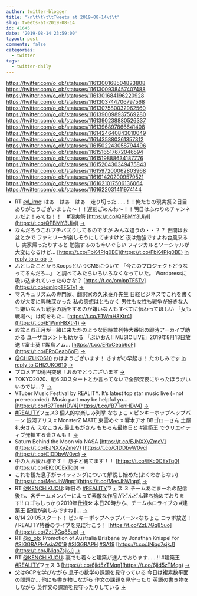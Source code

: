 ```yaml
---
author: twitter-blogger
title: "\n\t\t\t\tTweets at 2019-08-14\t\t"
slug: tweets-at-2019-08-14
id: 41645
date: '2019-08-14 23:59:00'
layout: post
comments: false
categories:
  - twitter
tags:
  - twitter-daily
---
```


https://twitter.com/o_ob/statuses/1161300168504823808 https://twitter.com/o_ob/statuses/1161300938457407488 https://twitter.com/o_ob/statuses/1161301684196220928 https://twitter.com/o_ob/statuses/1161303744706797568 https://twitter.com/o_ob/statuses/1161307580032962560 https://twitter.com/o_ob/statuses/1161390098937569280 https://twitter.com/o_ob/statuses/1161390238880526337 https://twitter.com/o_ob/statuses/1161396897866641408 https://twitter.com/o_ob/statuses/1161424640843010049 https://twitter.com/o_ob/statuses/1161435880361357312 https://twitter.com/o_ob/statuses/1161502243058794496 https://twitter.com/o_ob/statuses/1161516517672046594 https://twitter.com/o_ob/statuses/1161519888634187776 https://twitter.com/o_ob/statuses/1161520430349475843 https://twitter.com/o_ob/statuses/1161597200062803968 https://twitter.com/o_ob/statuses/1161614202009579521 https://twitter.com/o_ob/statuses/1161621017506136064 https://twitter.com/o_ob/statuses/1161622031411974144  

*   RT [@l_irne](https://twitter.com/l_irne): はぁ　はぁ　はぁ　走り切った……！！俺たちの現実祭２日目ありがとうございました～！！遅刻ごめんね～！！明日はふわりのチャンネルだよ！みてね！！　#現実祭 [https://t.co/QPBMY3Uiyl](https://t.co/QPBMY3Uiyl) [->](https://twitter.com/o_ob/statuses/1161300168504823808)
*   なんだろうこれプチバズりしてるのですが みんな違うの・・？？ 世間はお盆とかで ファミリーが楽しそうにしてますけど 夜は勉強ですよね台風来るし 実家帰ったりすると 勉強するのも辛いぐらい フィジカルとソーシャルが大変になるけど… [https://t.co/FbK4PIg0BE](https://t.co/FbK4PIg0BE) [in reply to o_ob](https://twitter.com/o_ob/statuses/1161289426603036672) [->](https://twitter.com/o_ob/statuses/1161300938457407488)
*   ふとしたことからXoopsというCMSについて 「今このプロジェクトどうなってるんだろ…」 と調べてみたらいろいろなくなっていた。 Wordpressに吸い込まれていったのかな？ [https://t.co/omlppTF5Tv](https://t.co/omlppTF5Tv) [->](https://twitter.com/o_ob/statuses/1161301684196220928)
*   マスキュリズムの専門家、翻訳家の久米泰介先生 日経ビジネスでこれを書くのが大変に興味深かった 私の感想はともかく 男性も女性も戦争が好きな人も嫌いな人も戦争の話をするのが嫌いな人もすべてに伝わってほしい 「女も戦場へ」は何をもた… [https://t.co/E1WmH8Xtr4](https://t.co/E1WmH8Xtr4) [->](https://twitter.com/o_ob/statuses/1161303744706797568)
*   お盆とお正月が一緒に来たかのような同時並列特大番組の即時アーカイブ助かる ユーザコメントも助かる 「ぶいおん!! MUSIC LIVE」2019年8月13日放送 #富士葵 #燦鳥ノム… [https://t.co/ERoCeab6oF](https://t.co/ERoCeab6oF) [->](https://twitter.com/o_ob/statuses/1161307580032962560)
*   [@CHIZUKO610](https://twitter.com/CHIZUKO610) おはようございます！ さすがの早起き！ たのしみです [in reply to CHIZUKO610](https://twitter.com/CHIZUKO610/statuses/1161383661389828097) [->](https://twitter.com/o_ob/statuses/1161390098937569280)
*   プロメア10億円突破！おめでとうございます [->](https://twitter.com/o_ob/statuses/1161390238880526337)
*   TOKYO2020、朝6:30スタートとか言ってないで全部深夜にやったほうがいいのでは…？ [->](https://twitter.com/o_ob/statuses/1161396897866641408)
*   VTuber Music Festival by REALITY. It’s latest top star music live (=not pre-recorded). Music part may be helpful yo… [https://t.co/fB7TenHDV4](https://t.co/fB7TenHDV4) [->](https://twitter.com/o_ob/statuses/1161424640843010049)
*   [#REALITY](https://twitter.com/search?q=%23REALITY&src=hash)フェス3 個人的な楽しみ列挙 なちょこ x ピンキーホップヘップバーン 銀河アリス x MonsterZ MATE 東雲めぐ x 響木アオ BBゴローさん 土屋礼央さん えなこさん 最上もがさん もちろん最終日と #建築王 でクリエイティブ発揮する皆さんも！ [->](https://twitter.com/o_ob/statuses/1161435880361357312)
*   Saturn Behind the Moon via NASA [https://t.co/EJNXXyZmeV](https://t.co/EJNXXyZmeV) [https://t.co/CIDDbvW0vc](https://t.co/CIDDbvW0vc) [->](https://twitter.com/o_ob/statuses/1161502243058794496)
*   中の人お疲れ様です！ 息子と観てます！！ [https://t.co/EKc0CExTq0](https://t.co/EKc0CExTq0) [->](https://twitter.com/o_ob/statuses/1161516517672046594)
*   これを観た息子がライティングについて解説し始めた(よくわからない) [https://t.co/MecJhWlnpt](https://t.co/MecJhWlnpt) [->](https://twitter.com/o_ob/statuses/1161519888634187776)
*   RT [@KENCHIKUOU](https://twitter.com/KENCHIKUOU): 昨日の [#REALITY](https://twitter.com/search?q=%23REALITY&src=hash)フェス ３ チームあにまーれの配信後も、各チームメンバーによって素敵な作品がどんどん建ち始めております‼️ ロゴもしっかり2019年仕様⚒ 本日20時から、チームホロライブの #建築王 配信が楽しみですね👀… [->](https://twitter.com/o_ob/statuses/1161520430349475843)
*   8/14 20:05スタート！ ピンキーポップヘップバーン×なちょこ コラボ放送！ / REALITY特番のライブを見に行こう！ [https://t.co/ZzL7Gq85uo](https://t.co/ZzL7Gq85uo) [->](https://twitter.com/o_ob/statuses/1161597200062803968)
*   RT [@o_ob](https://twitter.com/o_ob): Promotion of Australia Brisbane by Jonathan Knispel for [#SIGGRAPHAsia2019](https://twitter.com/search?q=%23SIGGRAPHAsia2019&src=hash) [#SIGGRAPH](https://twitter.com/search?q=%23SIGGRAPH&src=hash) [#SA19](https://twitter.com/search?q=%23SA19&src=hash) [https://t.co/JNiqo7sjkJ](https://t.co/JNiqo7sjkJ) [->](https://twitter.com/o_ob/statuses/1161614202009579521)
*   RT [@KENCHIKUOU](https://twitter.com/KENCHIKUOU): 裏でも着々と建築が進んでおります……‼️ #建築王 [#REALITY](https://twitter.com/search?q=%23REALITY&src=hash)フェス 3 [https://t.co/6jid5zTMqn](https://t.co/6jid5zTMqn) [->](https://twitter.com/o_ob/statuses/1161621017506136064)
*   父はGCPを学びながら 息子の数学の課題を見守っている 今日は複素数平面の問題か… 他にも書き物しながら 作文の課題を見守ったり 英語の書き物をしながら 英作文の課題を見守ったりしている [->](https://twitter.com/o_ob/statuses/1161622031411974144)